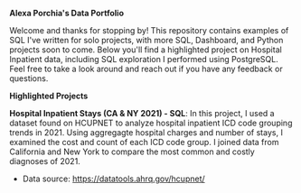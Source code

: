 **Alexa Porchia's Data Portfolio**

Welcome and thanks for stopping by! This repository contains examples of SQL I've written for solo projects, with more SQL, Dashboard, and Python projects soon to come. Below you'll find a highlighted project on Hospital Inpatient data, including SQL exploration I performed using PostgreSQL. Feel free to take a look around and reach out if you have any feedback or questions.

**Highlighted Projects**

**Hospital Inpatient Stays (CA & NY 2021) - SQL**: In this project, I used a dataset found on HCUPNET to analyze hospital inpatient ICD code grouping trends in 2021. Using aggregagte hospital charges and number of stays, I examined the cost and count of each ICD code group. I joined data from California and New York to compare the most common and costly diagnoses of 2021.
- Data source: https://datatools.ahrq.gov/hcupnet/

